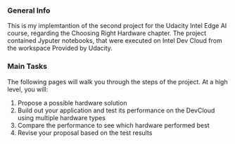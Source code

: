 ### General Info
This is my implemtantion of the second project for the Udacity Intel Edge AI course, regarding the Choosing Right Hardware chapter. The project contained Jyputer notebooks, that were executed on Intel Dev Cloud from the workspace Provided by Udacity.

### Main Tasks

The following pages will walk you through the steps of the project. At a high level, you will:

   1. Propose a possible hardware solution
   2. Build out your application and test its performance on the DevCloud using multiple hardware types
   3. Compare the performance to see which hardware performed best
   4. Revise your proposal based on the test results
